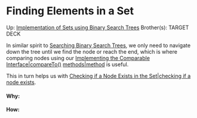 # Finding Elements in a Set

Up: [Implementation of Sets using Binary Search Trees](implementation_of_sets_using_binary_search_trees)
Brother(s):
TARGET DECK

In similar spirit to [Searching Binary Search Trees](searching_binary_search_trees), we only need to navigate down the tree until we find the node or reach the end, which is where comparing nodes using our [Implementing the Comparable Interface|compareTo()](implementing_the_comparable_interface|compareto()) [methods|method](methods|method) is useful.

This in turn helps us with [Checking if a Node Exists in the Set|checking if a node exists](checking_if_a_node_exists_in_the_set|checking_if_a_node_exists).

































#### Why:
#### How:










